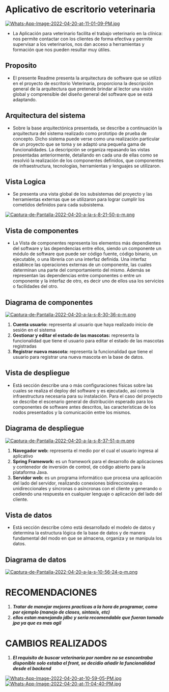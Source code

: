 # Aplicativo de escritorio veterinaria

[![Whats-App-Image-2022-04-20-at-11-01-09-PM.jpg](https://i.postimg.cc/022LhRyp/Whats-App-Image-2022-04-20-at-11-01-09-PM.jpg)](https://postimg.cc/BtkY1zD6)

- La Aplicación para veterinario facilita el trabajo veterinario en la clínica: nos permite contactar con los clientes de forma efectiva y permite supervisar a los veterinarios, nos dan acceso a herramientas y formación que nos pueden resultar muy útiles.

## Proposito

- El presente Readme presenta la arquitectura de software que se utilizó en el proyecto de escritorio Veterinaria, proporciona la descripción general de la arquitectura que pretende brindar al lector una visión global y comprensible del diseño general del software que se está adaptando.

## Arquitectura del sistema

- Sobre la base arquitectónica presentada, se describe a continuación la arquitectura del sistema realizado como prototipo de prueba de concepto. Dicho sistema puede verse como una realización particular de un proyecto que se toma y se adaptó una pequeña gama de funcionalidades. La descripción se organiza repasando las vistas presentadas anteriormente, detallando en cada una de ellas como se resolvió la realización de los componentes definidos, que componentes de infraestructura, tecnologías, herramientas y lenguajes se utilizaron.

## Vista Logica
- Se presenta una vista global de los subsistemas del proyecto y las herramientas externas que se utilizaron para lograr cumplir los cometidos definidos para cada subsistema.

[![Captura-de-Pantalla-2022-04-20-a-la-s-8-21-50-p-m.png](https://i.postimg.cc/NjgH7FN6/Captura-de-Pantalla-2022-04-20-a-la-s-8-21-50-p-m.png)](https://postimg.cc/xc489fV8)

## Vista de componentes
- La Vista de componentes representa los elementos más dependientes del software y las dependencias entre ellos, siendo un componente un módulo de software que puede ser código fuente, código binario, un ejecutable, o una librería con una interfaz definida. Una interfaz establece las operaciones externas de un componente, las cuales determinan una parte del comportamiento del mismo. Además se representan las dependencias entre componentes o entre un componente y la interfaz de otro, es decir uno de ellos usa los servicios o facilidades del otro.

## Diagrama de componentes
[![Captura-de-Pantalla-2022-04-20-a-la-s-8-30-36-p-m.png](https://i.postimg.cc/cHjzwV03/Captura-de-Pantalla-2022-04-20-a-la-s-8-30-36-p-m.png)](https://postimg.cc/34X9Hfyr)

1. **Cuenta usuario:** representa al usuario que haya realizado inicio de sesión en el sistema
2. **Gestionar y editar el estado de las mascotas:** representa la funcionalidad que tiene el usuario para editar el estado de las mascotas registradas
3. **Registrar nueva mascota:** representa la funcionalidad que tiene el usuario para registrar una nueva mascota en la base de datos.

## Vista de despliegue
- Está sección describe una o más configuraciones físicas sobre las cuales se realiza el deploy del software y es ejecutado, así como la infraestructura necesaria para su instalación. Para el caso del proyecto se describe el escenario general de distribución esperado para los componentes de software antes descritos, las características de los nodos presentados y la comunicación entre los mismos.

## Diagrama de despliegue
[![Captura-de-Pantalla-2022-04-20-a-la-s-8-37-51-p-m.png](https://i.postimg.cc/0j496tHX/Captura-de-Pantalla-2022-04-20-a-la-s-8-37-51-p-m.png)](https://postimg.cc/kRW0zyCW)

1. **Navegador web:** representa el medio por el cual el usuario ingresa al aplicativo
2. **Spring Framework:** es un framework para el desarrollo de aplicaciones y contenedor de inversión de control, de código abierto para la plataforma Java.
3. **Servidor web:** es un programa informático que procesa una aplicación del lado del servidor, realizando conexiones bidireccionales o unidireccionales y síncronas o asíncronas con el cliente y generando o cediendo una respuesta en cualquier lenguaje o aplicación del lado del cliente.

## Vista de datos
- Está sección describe cómo está desarrollado el modelo de datos y determina la estructura lógica de la base de datos y de manera fundamental del modo en que se almacena, organiza y se manipula los datos.

## Diagrama de datos
[![Captura-de-Pantalla-2022-04-20-a-la-s-10-56-24-p-m.png](https://i.postimg.cc/9QDYq1L3/Captura-de-Pantalla-2022-04-20-a-la-s-10-56-24-p-m.png)](https://postimg.cc/QFrT2gLS)

# RECOMENDACIONES 
1. ***Tratar de manejar mejores practicas a la hora de programar, como por ejemplo (manejo de clases, sintaxis, etc)***
2. ***ellos estan manejando jdbc y seria recomendable que fueran tomado jpa ya que es mas agil***

# CAMBIOS REALIZADOS
1. ***El requisito de buscar veterinaria por nombre no se esncontraba disponible solo estaba el front, se decidio añadir la funcionalidad desde el backend***

[![Whats-App-Image-2022-04-20-at-10-59-05-PM.jpg](https://i.postimg.cc/KY6by9Hm/Whats-App-Image-2022-04-20-at-10-59-05-PM.jpg)](https://postimg.cc/kVvzQyCH)
[![Whats-App-Image-2022-04-20-at-11-04-40-PM.jpg](https://i.postimg.cc/rpWb5qfL/Whats-App-Image-2022-04-20-at-11-04-40-PM.jpg)](https://postimg.cc/Z9bVSzkf)



